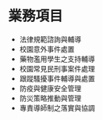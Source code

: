 # 業務項目

- 法律規範諮詢與輔導
- 校園意外事件處置
- 藥物濫用學生之支持輔導
- 校園常見民刑事案件處理
- 跟蹤騷擾事件輔導與處置
- 防疫與健康安全管理
- 防災策略推動與管理
- 專責導師制之落實與協調
